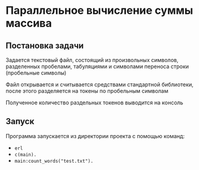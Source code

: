 # Параллельное вычисление суммы массива

## Постановка задачи

Задается текстовый файл, состоящий из произвольных символов, разделенных пробелами, табуляциями и символами переноса строки (пробельные символы)

Файл открывается и считывается средствами стандартной библиотеки, после этого разделяется на токены по пробельным символам

Полученное количество раздельных токенов выводится на консоль

## Запуск

Программа запускается из директории проекта с помощью команд:

- `erl`
- `c(main).`
- `main:count_words("test.txt").`
